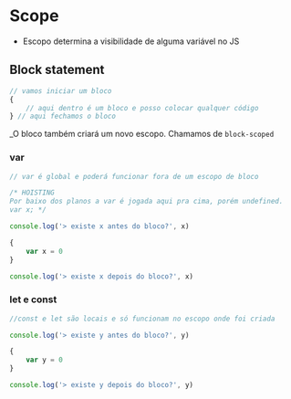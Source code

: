 # Scope

* Escopo determina a visibilidade de alguma variável no JS

## Block statement
```js
// vamos iniciar um bloco
{
    // aqui dentro é um bloco e posso colocar qualquer código
} // aqui fechamos o bloco
```

_O bloco também criará um novo escopo. Chamamos de `block-scoped`


### var 

```js 
// var é global e poderá funcionar fora de um escopo de bloco

/* HOISTING
Por baixo dos planos a var é jogada aqui pra cima, porém undefined.
var x; */

console.log('> existe x antes do bloco?', x)

{
    var x = 0
}

console.log('> existe x depois do bloco?', x)
```

### let e const

```js 
//const e let são locais e só funcionam no escopo onde foi criada

console.log('> existe y antes do bloco?', y)

{
    var y = 0
}

console.log('> existe y depois do bloco?', y)
```